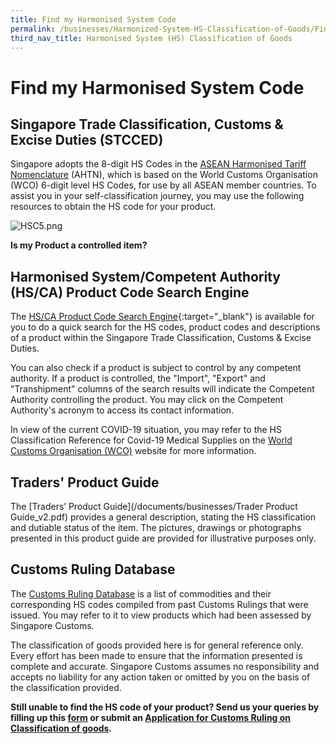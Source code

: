 ```yaml
---
title: Find my Harmonised System Code
permalink: /businesses/Harmonized-System-HS-Classification-of-Goods/Find-my-code
third_nav_title: Harmonised System (HS) Classification of Goods
---
```


# Find my Harmonised System Code

## Singapore Trade Classification, Customs & Excise Duties (STCCED)

Singapore adopts the 8-digit HS Codes in the  [ASEAN Harmonised Tariff Nomenclature](/documents/businesses/stcced-2018-apr-20.pdf)  (AHTN), which is based on the World Customs Organisation (WCO) 6-digit level HS Codes, for use by all ASEAN member countries. To assist you in your self-classification journey, you may use the following resources to obtain the HS code for your product.

![HSC5.png](/images/HSC5.png)

**Is my Product a controlled item?**
  
## Harmonised System/Competent Authority (HS/CA) Product Code Search Engine

The [HS/CA Product Code Search Engine](https://www.tradenet.gov.sg/tradenet/portlets/search/searchHSCA/searchInitHSCA.do){:target="_blank"} is available for you to do a quick search for the HS codes, product codes and descriptions of a product within the Singapore Trade Classification, Customs & Excise Duties.

You can also check if a product is subject to control by any competent authority. If a product is controlled, the "Import", "Export" and "Transhipment" columns of the search results will indicate the Competent Authority controlling the product. You may click on the Competent Authority's acronym to access its contact information.

In view of the current COVID-19 situation, you may refer to the HS Classification Reference for Covid-19 Medical Supplies on the [World Customs Organisation (WCO)](/documents/businesses/hs-classification-reference_edition-3_en.pdf) website for more information.

## Traders' Product Guide

The  [Traders’ Product Guide](/documents/businesses/Trader Product Guide_v2.pdf) provides a general description, stating the HS classification and dutiable status of the item. The pictures, drawings or photographs presented in this product guide are provided for illustrative purposes only.

## Customs Ruling Database

The [Customs Ruling Database](/documents/businesses/Customs-Ruling-Database_Sep-19.xlsx) is a list of commodities and their corresponding HS codes compiled from past Customs Rulings that were issued. You may refer to it to view products which had been assessed by Singapore Customs.

The classification of goods provided here is for general reference only. Every effort has been made to ensure that the information presented is complete and accurate. Singapore Customs assumes no responsibility and accepts no liability for any action taken or omitted by you on the basis of the classification provided.

**Still unable to find the HS code of your product? Send us your queries by filling up this  [form](https://form.gov.sg/5e6713af65cca600110d2d43)[](https://form.gov.sg/5e6713af65cca600110d2d43)  or submit an  [Application for Customs Ruling on Classification of goods](https://form.gov.sg/#!/5cac414bd5e3800010c7ac68)_._**
